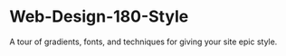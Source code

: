 Web-Design-180-Style
====================

A tour of gradients, fonts, and techniques for giving your site epic style.
